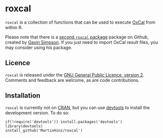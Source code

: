 <!-- README.md is generated from README.Rmd. Please edit that file -->
roxcal
======

`roxcal` is a collection of functions that can be used to execute [OxCal](https://c14.arch.ox.ac.uk) from within R.

Please note that there is a [second `roxcal` package](https://github.com/gavinsimpson/roxcal) package on Github, created by [Gavin Simpson](https://github.com/gavinsimpson). If you just need to import OxCal result files, you may consider using his package.

Licence
-------

`roxcal` is released under the [GNU General Public Licence, version 2](http://www.r-project.org/Licenses/GPL-2). Comments and feedback are welcome, as are code contributions.

Installation
------------

`roxcal` is currently not on [CRAN](http://cran.r-project.org/), but you can use [devtools](http://cran.r-project.org/web/packages/devtools/index.html) to install the development version. To do so:

    if(!require('devtools')) install.packages('devtools')
    library(devtools)
    install_github('MartinHinz/roxcal')
